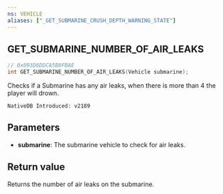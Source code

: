 ```yaml
---
ns: VEHICLE
aliases: ["_GET_SUBMARINE_CRUSH_DEPTH_WARNING_STATE"]
---
```

## GET_SUBMARINE_NUMBER_OF_AIR_LEAKS

```c
// 0x093D6DDCA5B8FBAE
int GET_SUBMARINE_NUMBER_OF_AIR_LEAKS(Vehicle submarine);
```

Checks if a Submarine has any air leaks, when there is more than 4 the player will drown.

```
NativeDB Introduced: v2189
```

## Parameters
* **submarine**: The submarine vehicle to check for air leaks.

## Return value
Returns the number of air leaks on the submarine.